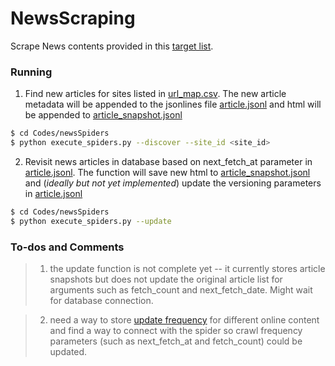 # NewsScraping
Scrape News contents provided in this [target list](https://airtable.com/tbl3DrYs5mXgl0EV9/viw2cuXweY8OxNkX6?blocks=hide).

### Running
1. Find new articles for sites listed in [url_map.csv](Data/url_map.csv). The new article metadata will be appended to the jsonlines file [article.jsonl](Data/article.jsonl) and html will be appended to [article_snapshot.jsonl](Data/article_snapshot.jsonl)
```sh
$ cd Codes/newsSpiders
$ python execute_spiders.py --discover --site_id <site_id> 
```
2. Revisit news articles in database based on next_fetch_at parameter in [article.jsonl](Data/article.jsonl). 
The function will save new html to [article_snapshot.jsonl](Data/article_snapshot.jsonl) and (_ideally but not yet implemented_) update the versioning parameters in [article.jsonl](Data/article.jsonl)
```sh
$ cd Codes/newsSpiders
$ python execute_spiders.py --update
```

### To-dos and Comments
>1. the update function is not complete yet -- it currently stores article snapshots but does not update the original 
article list for arguments such as fetch_count and next_fetch_date. Might wait for database connection.

>2. need a way to store [update frequency](https://g0v.hackmd.io/6ZbDhEwbR1mclAh-ws1B9A#Snapshot-scheduling-parsediff-optional) for different online content and find a way to connect with the spider so crawl frequency parameters (such as next_fetch_at and fetch_count) could be updated.
